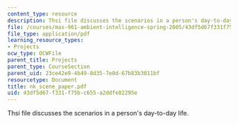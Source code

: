 ```yaml
---
content_type: resource
description: Thsi file discusses the scenarios in a person's day-to-day life.
file: /courses/mas-961-ambient-intelligence-spring-2005/43df5d67f331f75bc655a2ddfe82295e_nk_scene_paper.pdf
file_type: application/pdf
learning_resource_types:
- Projects
ocw_type: OCWFile
parent_title: Projects
parent_type: CourseSection
parent_uid: 23ce42e9-4b49-8d35-7e0d-67b83b3011bf
resourcetype: Document
title: nk_scene_paper.pdf
uid: 43df5d67-f331-f75b-c655-a2ddfe82295e
---
```

Thsi file discusses the scenarios in a person's day-to-day life.

